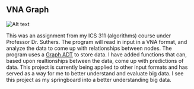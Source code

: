 ## VNA Graph
![Alt text](https://github.com/lsoriano808/graphs/blob/master/Eigenvector-centrality.png)

This was an assignment from my ICS 311 (algorithms) course under Professor Dr. Suthers. 
The program will read in input in a VNA format, and analyze the data to come up with relationships between nodes. The program uses a [Graph ADT](https://en.wikipedia.org/wiki/Graph_(abstract_data_type)) to store data.  I have added functions that can, based upon realtionships between the data, come up with predictions of data. This project is currently being applied to other input formats and has served as a way for me to better understand and evaluate big data. I see this project as my springboard into a better understanding big data. 

